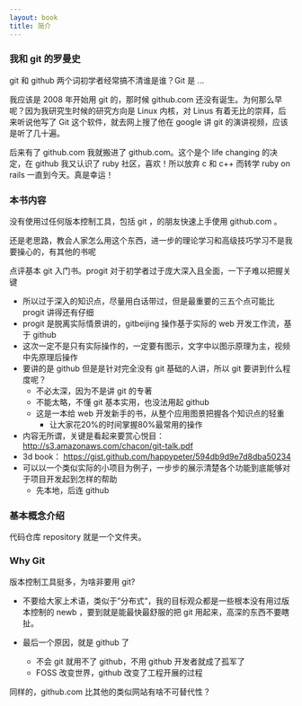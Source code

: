 ```yaml
---
layout: book
title: 简介
---
```


### 我和 git 的罗曼史

git 和 github 两个词初学者经常搞不清谁是谁？Git 是 ...

我应该是 2008 年开始用 git 的，那时候 github.com 还没有诞生。为何那么早呢？因为我研究生时候的研究方向是 Linux 内核，对 Linus 有着无比的崇拜，后来听说他写了 Git 这个软件，就去网上搜了他在 google 讲 git 的演讲视频，应该是听了几十遍。

后来有了 github.com 我就搬进了 github.com。这个是个 life changing 的决定，在 github 我又认识了 ruby 社区，喜欢！所以放弃 c 和 c++ 而转学 ruby on rails 
一直到今天。真是幸运！

### 本书内容

没有使用过任何版本控制工具，包括 git ，的朋友快速上手使用 github.com 。


还是老思路，教会人家怎么用这个东西，进一步的理论学习和高级技巧学习不是我要操心的，有其他的书呢


点评基本 git 入门书。progit 对于初学者过于庞大深入且全面，一下子难以把握关键


  - 所以过于深入的知识点，尽量用白话带过，但是最重要的三五个点可能比 progit 讲得还有仔细
  - progit 是脱离实际情景讲的，gitbeijing 操作基于实际的 web 开发工作流，基于 github
  - 这次一定不是只有实际操作的，一定要有图示，文字中以图示原理为主，视频中先原理后操作
  - 要讲的是 github 但是是针对完全没有 git 基础的人讲，所以 git 要讲到什么程度呢？
    - 不必太深，因为不是讲 git 的专著
    - 不能太略，不懂 git 基本实用，也没法用起 github
    - 这是一本给 web 开发新手的书，从整个应用图景把握各个知识点的轻重
      - 让大家花20%的时间掌握80%最常用的操作
  - 内容无所谓，关键是看起来要赏心悦目：http://s3.amazonaws.com/chacon/git-talk.pdf
  - 3d book： https://gist.github.com/happypeter/594db9d9e7d8dba50234
  - 可以以一个类似实际的小项目为例子，一步步的展示清楚各个功能到底能够对于项目开发起到怎样的帮助
    - 先本地，后连 github

### 基本概念介绍
代码仓库 repository 就是一个文件夹。

<!-- 术语会有一些，我要用大白话介绍给大家 -->

### Why Git

版本控制工具挺多，为啥非要用 git?
- 不要给大家上术语，类似于”分布式“，我的目标观众都是一些根本没有用过版本控制的 newb ，要到就是能最快最舒服的把 git 用起来，高深的东西不要瞎扯。

- 最后一个原因，就是 github 了
  - 不会 git 就用不了 github，不用 github 开发者就成了孤军了
  - FOSS 改变世界，github 改变了工程开展的过程

同样的，github.com 比其他的类似网站有啥不可替代性？
